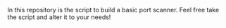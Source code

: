 In this repository is the script to build a basic port scanner.
Feel free take the script and alter it to your needs!

